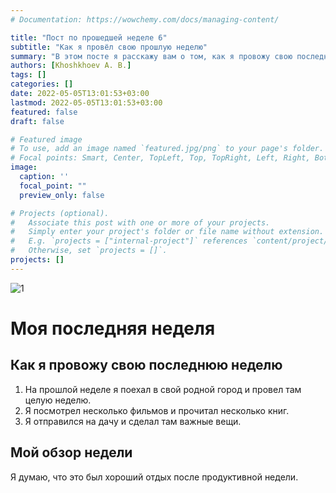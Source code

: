 ```yaml
---
# Documentation: https://wowchemy.com/docs/managing-content/

title: "Пост по прошедшей неделе 6"
subtitle: "Как я провёл свою прошлую неделю"
summary: "В этом посте я расскажу вам о том, как я провожу свою последнюю неделю."
authors: [Khoshkhoev A. B.]
tags: []
categories: []
date: 2022-05-05T13:01:53+03:00
lastmod: 2022-05-05T13:01:53+03:00
featured: false
draft: false

# Featured image
# To use, add an image named `featured.jpg/png` to your page's folder.
# Focal points: Smart, Center, TopLeft, Top, TopRight, Left, Right, BottomLeft, Bottom, BottomRight.
image:
  caption: ''
  focal_point: ""
  preview_only: false

# Projects (optional).
#   Associate this post with one or more of your projects.
#   Simply enter your project's folder or file name without extension.
#   E.g. `projects = ["internal-project"]` references `content/project/deep-learning/index.md`.
#   Otherwise, set `projects = []`.
projects: []
---
```

![1](https://catherineasquithgallery.com/uploads/posts/2021-03/1614637939_91-p-fon-zakata-dlya-fotoshopa-106.jpg)
# Моя последняя неделя

## Как я провожу свою последнюю неделю

1. На прошлой неделе я поехал в свой родной город и провел там целую неделю.
2. Я посмотрел несколько фильмов и прочитал несколько книг.
3. Я отправился на дачу и сделал там важные вещи.

## Мой обзор недели

Я думаю, что это был хороший отдых после продуктивной недели.